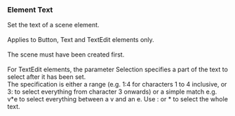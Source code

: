 ### Element Text

Set the text of a scene element.\
\
Applies to Button, Text and TextEdit elements only.\
\
The scene must have been created first.\
\
For TextEdit elements, the parameter Selection specifies a part of the
text to select after it has been set.\
The specification is either a range (e.g. 1:4 for characters 1 to 4
inclusive, or 3: to select everything from character 3 onwards) or a
simple match e.g. v\*e to select everything between a v and an e. Use :
or \* to select the whole text.
